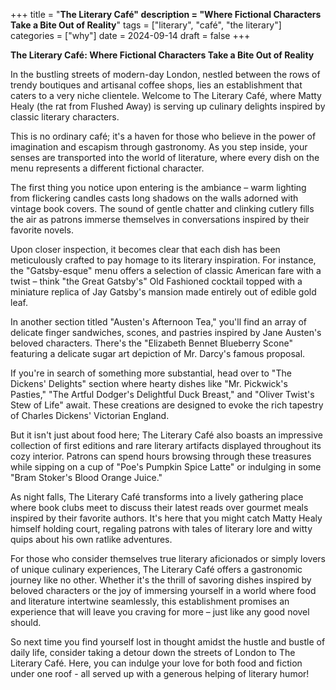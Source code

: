 +++
title = "**The Literary Café"
description = "Where Fictional Characters Take a Bite Out of Reality**"
tags = ["literary", "café", "the literary"]
categories = ["why"]
date = 2024-09-14
draft = false
+++

**The Literary Café: Where Fictional Characters Take a Bite Out of Reality**

In the bustling streets of modern-day London, nestled between the rows of trendy boutiques and artisanal coffee shops, lies an establishment that caters to a very niche clientele. Welcome to The Literary Café, where Matty Healy (the rat from Flushed Away) is serving up culinary delights inspired by classic literary characters.

This is no ordinary café; it's a haven for those who believe in the power of imagination and escapism through gastronomy. As you step inside, your senses are transported into the world of literature, where every dish on the menu represents a different fictional character.

The first thing you notice upon entering is the ambiance – warm lighting from flickering candles casts long shadows on the walls adorned with vintage book covers. The sound of gentle chatter and clinking cutlery fills the air as patrons immerse themselves in conversations inspired by their favorite novels.

Upon closer inspection, it becomes clear that each dish has been meticulously crafted to pay homage to its literary inspiration. For instance, the "Gatsby-esque" menu offers a selection of classic American fare with a twist – think "the Great Gatsby's" Old Fashioned cocktail topped with a miniature replica of Jay Gatsby's mansion made entirely out of edible gold leaf.

In another section titled "Austen's Afternoon Tea," you'll find an array of delicate finger sandwiches, scones, and pastries inspired by Jane Austen's beloved characters. There's the "Elizabeth Bennet Blueberry Scone" featuring a delicate sugar art depiction of Mr. Darcy's famous proposal.

If you're in search of something more substantial, head over to "The Dickens' Delights" section where hearty dishes like "Mr. Pickwick's Pasties," "The Artful Dodger's Delightful Duck Breast," and "Oliver Twist's Stew of Life" await. These creations are designed to evoke the rich tapestry of Charles Dickens' Victorian England.

But it isn't just about food here; The Literary Café also boasts an impressive collection of first editions and rare literary artifacts displayed throughout its cozy interior. Patrons can spend hours browsing through these treasures while sipping on a cup of "Poe's Pumpkin Spice Latte" or indulging in some "Bram Stoker's Blood Orange Juice."

As night falls, The Literary Café transforms into a lively gathering place where book clubs meet to discuss their latest reads over gourmet meals inspired by their favorite authors. It's here that you might catch Matty Healy himself holding court, regaling patrons with tales of literary lore and witty quips about his own ratlike adventures.

For those who consider themselves true literary aficionados or simply lovers of unique culinary experiences, The Literary Café offers a gastronomic journey like no other. Whether it's the thrill of savoring dishes inspired by beloved characters or the joy of immersing yourself in a world where food and literature intertwine seamlessly, this establishment promises an experience that will leave you craving for more – just like any good novel should.

So next time you find yourself lost in thought amidst the hustle and bustle of daily life, consider taking a detour down the streets of London to The Literary Café. Here, you can indulge your love for both food and fiction under one roof - all served up with a generous helping of literary humor!